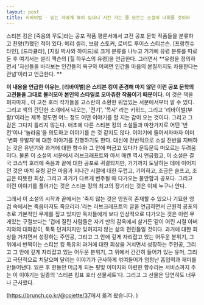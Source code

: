```yaml
---
layout: post
title: 리바이벌 - 믿는 자에게 복이 있나니 시간 가는 줄 모르는 소설이 너희들 것이라
---
```


스티븐 킹은 [죽음의 무도]라는 공포 작품 평론서에서 고전 공포 문학 작품들을 분류하고 찬양(?)했던 적이 있다. 
메리 셸리, 브람 스토커, 로버트 루이스 스티븐슨. [프랑켄슈타인], [드라큘라], [지킬 박사와 하이드]로 크게 분류를 나누고 거기에 유령 분류를 따로 둔 후 여기서는 셜리 잭슨의 [힐 하우스의 유령]을 언급한다. 
그러면서 **유령을 정의하면서 '자신들을 바라보는 인간들의 욕구와 어쩌면 인간들 마음의 본질까지도 차용한다는 관념'이라고 언급한다. **

**이 내용을 언급한 이유는,  [리바이벌]은 스티븐 킹이 존경해 마지 않던 이런 공포 문학의 고전들을 그대로 불러모아 본인의 스타일로 오마쥬한 작품이기 때문이다.** 
이 것은 책을 펴자마자 , 이 고전 호러 작가들을 고스란히 소환한 위엄있는 서문에서부터 알 수 있다. 그리고 책의 간단한 소개에서 나오는, '전기', '목사' 라는 키워드, 그리고 '리바이벌(부활)'이라는 제목 정도면 어느 정도 어떤 이야기를 할 지는 감이 오는 것이다. 
그리고 그 감은 그다지 틀리지 않는다. 애초에 다른 스티븐 킹의 소설들과 마찬가지로 어떤 '반전'이나 '놀라움'을 의도하고 이야기를 쓴 것 같지도 않다. 
이야기에 들어서자마자 이미 '변화 유발자'에 대한 이야기를 진행하기도 한다. 
대신에 전반적으로 소설 전반을 지배하는 것은 유년기와 과거에 대한 향수와 그 안에 머금고 있다가 문득문득 떠오르는 두려움이다. 
물론 이 소설의 서문에서 러브크래프트와 아서 매켄 역시 언급했고, 이 소설은 결국 코스믹 호러에 죽음과 끝에 대한 공포로 귀결되지만, 거기까지 도달하는 데에 이어지던 것은 마치 유령 같은 마음과 지나간 시절에 대한 두렵고, 기이하고, 조금은 슬프고, 조금은 따뜻한 회상, 그리고 과거가 다르게 변주될 때 다가오는 불안함과 공포다. 그리고 이런 이야기를 풀어가는 것은 스티븐 킹의 최고의 장기라는 것은 이제 누구나 안다.

그래서 이 소설의 시작과 끝에서는 '죽지 않는 것은 영원히 존재할 수 있으나 기묘한 영겁 속에서는 죽음마저도 죽으리라.'라는 러브크래프트의 글을 언급하면서 근원적 공포의 추로 기본적인 무게를 짚고 있지만 독자들에게 보다 인상적으로 다가오는 것은 이런 무게있는 구절보다는 '겁에 질린 사람들은 자기 만의 감옥에서 살거든'같이 어린 시절 아버지와의 대화같이, 툭툭 던져지지만 잊혀지지 않는 삶의 편린들일 것이다. 과거에 대한 회상을 거치면서 성장하는 주인공, 그리고 그 안에 깊게 자리잡고 있는 어두운 분위기, 그 위에서 반짝이는 스티븐 킹 특유의 과거에 대한 회상을 거치면서 성장하는 주인공, 그리고 그 안에 깊게 자리잡고 있는 어두운 분위기, 그 위에서 간간히 들어가 있는 유머, 그리고 극단적으로 치달으며 달리는 이야기가 근사하게 섞여들어가 엄청난 흡입력과 재미를 만들어낸다. 읽은 후 한동안 머금게 되는 핏빛 이미지와 아련한 향수라는 서비스까지 주는 이 이야기는 일종의 '스티븐 킹표 호러 선물세트'다. 그리고 그 선물은 당연히도 너무나 근사했다. 


(<https://brunch.co.kr/@cojette/37>에서 옮겨 왔습니다. )
